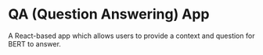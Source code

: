 # QA (Question Answering) App
A React-based app which allows users to provide a context and question for BERT to answer.
